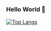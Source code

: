 ### Hello World 👋

[![Top Langs](https://github-readme-stats.vercel.app/api/top-langs/?username=TediSina&layout=pie&theme=radical)](https://github.com/anuraghazra/github-readme-stats)
